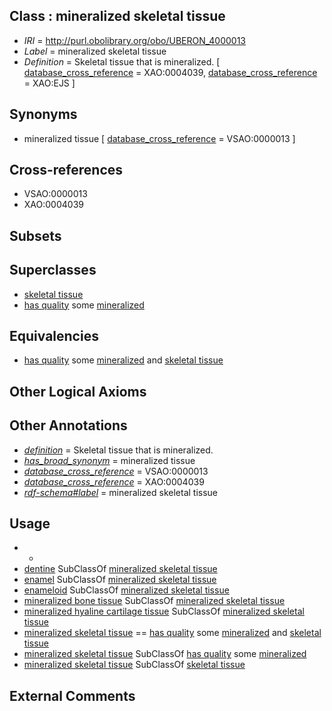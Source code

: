 
## Class : mineralized skeletal tissue

 * *IRI* = http://purl.obolibrary.org/obo/UBERON_4000013
 * *Label* = mineralized skeletal tissue
 * *Definition* = Skeletal tissue that is mineralized. [ [database_cross_reference](../../ef/oboInOwl#hasDbXref.md) = XAO:0004039, [database_cross_reference](../../ef/oboInOwl#hasDbXref.md) = XAO:EJS ]

## Synonyms

 * mineralized tissue [ [database_cross_reference](../../ef/oboInOwl#hasDbXref.md) = VSAO:0000013 ]

## Cross-references

 * VSAO:0000013
 * XAO:0004039

## Subsets


## Superclasses

 * [skeletal tissue](../../UBERON/55/UBERON_0004755.md)
 * [has quality](../../RO/86/RO_0000086.md) some [mineralized](../../PATO/44/PATO_0002444.md)

## Equivalencies

 * [has quality](../../RO/86/RO_0000086.md) some [mineralized](../../PATO/44/PATO_0002444.md) and [skeletal tissue](../../UBERON/55/UBERON_0004755.md)

## Other Logical Axioms


## Other Annotations

 * *[definition](../../IAO/15/IAO_0000115.md)* = Skeletal tissue that is mineralized.
 * *[has_broad_synonym](../../ym/oboInOwl#hasBroadSynonym.md)* = mineralized tissue
 * *[database_cross_reference](../../ef/oboInOwl#hasDbXref.md)* = VSAO:0000013
 * *[database_cross_reference](../../ef/oboInOwl#hasDbXref.md)* = XAO:0004039
 * *[rdf-schema#label](../../el/rdf-schema#label.md)* = mineralized skeletal tissue

## Usage

 * -
 * [dentine](../../UBERON/51/UBERON_0001751.md) SubClassOf [mineralized skeletal tissue](../../UBERON/13/UBERON_4000013.md)
 * [enamel](../../UBERON/52/UBERON_0001752.md) SubClassOf [mineralized skeletal tissue](../../UBERON/13/UBERON_4000013.md)
 * [enameloid](../../UBERON/92/UBERON_0011692.md) SubClassOf [mineralized skeletal tissue](../../UBERON/13/UBERON_4000013.md)
 * [mineralized bone tissue](../../UBERON/15/UBERON_4000115.md) SubClassOf [mineralized skeletal tissue](../../UBERON/13/UBERON_4000013.md)
 * [mineralized hyaline cartilage tissue](../../UBERON/09/UBERON_4000109.md) SubClassOf [mineralized skeletal tissue](../../UBERON/13/UBERON_4000013.md)
 * [mineralized skeletal tissue](../../UBERON/13/UBERON_4000013.md) == [has quality](../../RO/86/RO_0000086.md) some [mineralized](../../PATO/44/PATO_0002444.md) and [skeletal tissue](../../UBERON/55/UBERON_0004755.md)
 * [mineralized skeletal tissue](../../UBERON/13/UBERON_4000013.md) SubClassOf [has quality](../../RO/86/RO_0000086.md) some [mineralized](../../PATO/44/PATO_0002444.md)
 * [mineralized skeletal tissue](../../UBERON/13/UBERON_4000013.md) SubClassOf [skeletal tissue](../../UBERON/55/UBERON_0004755.md)

## External Comments

